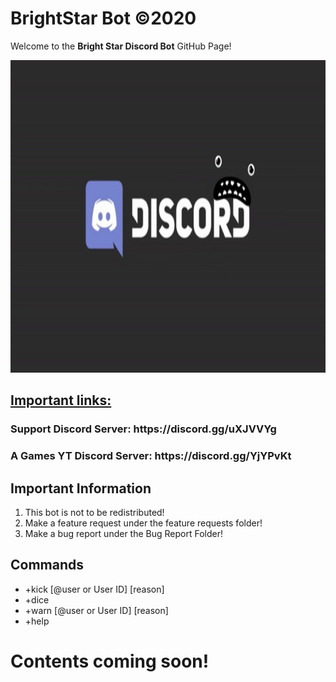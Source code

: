 # BrightStar Bot ©2020
Welcome to the <b>Bright Star Discord Bot</b> GitHub Page!

<img src="https://github.com/Whoops-Lambo/BrightStar/blob/master/02DD231A-9086-4B8C-AF26-BFBE509121A2.jpeg" width="1000" height="500"/>

<h2><u>Important links:</u></h2>
<h3><b>Support Discord Server: https://discord.gg/uXJVVYg </b></h3>

<h3><b> A Games YT Discord Server: https://discord.gg/YjYPvKt </b></h3>


<h2> Important Information </h2>
<ol>
<li>This bot is not to be redistributed!</li>
<li>Make a feature request under the feature requests folder!</li>
<li>Make a bug report under the Bug Report Folder!</li>
</ol>

<h2>Commands</h2>
<ul>
<li>+kick [@user or User ID] [reason]</li>
<li>+dice</li>
<li>+warn [@user or User ID] [reason]</li>
<li>+help</li>
</ul>

<h1><b>Contents coming soon!</b></h1>
